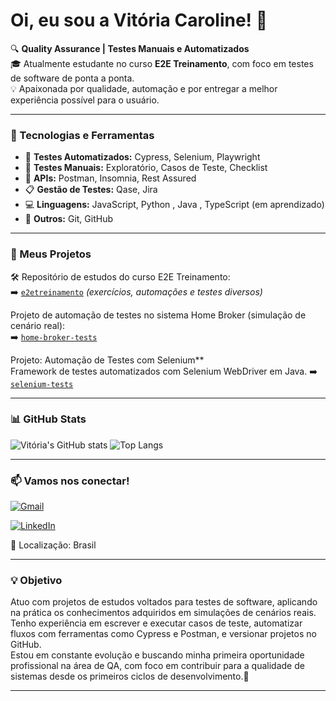 # Oi, eu sou a Vitória Caroline! 👋

🔍 **Quality Assurance | Testes Manuais e Automatizados**  
🎓 Atualmente estudante no curso **E2E Treinamento**, com foco em testes de software de ponta a ponta.  
💡 Apaixonada por qualidade, automação e por entregar a melhor experiência possível para o usuário.

---

### 🧰 Tecnologias e Ferramentas
- 🧪 **Testes Automatizados:** Cypress, Selenium, Playwright  
- 🔎 **Testes Manuais:** Exploratório, Casos de Teste, Checklist  
- 🧰 **APIs:** Postman, Insomnia, Rest Assured  
- 📋 **Gestão de Testes:** Qase, Jira  
- 💻 **Linguagens:** JavaScript, Python , Java , TypeScript (em aprendizado)  
- 🔧 **Outros:** Git, GitHub

---

### 📂 Meus Projetos
🛠️ Repositório de estudos do curso E2E Treinamento:  
➡️ [`e2etreinamento`](https://github.com/Vi-caroline/e2e-checkin.git) *(exercícios, automações e testes diversos)*

Projeto de automação de testes no sistema Home Broker (simulação de cenário real):  
➡️ [`home-broker-tests`](https://github.com/Vi-caroline/home_broker_mobile)

Projeto: Automação de Testes com Selenium**  
Framework de testes automatizados com Selenium WebDriver em Java.
➡️ [`selenium-tests`](https://github.com/Vi-caroline/automacao-web-selenium.git)

---

### 📊 GitHub Stats
![Vitória's GitHub stats](https://github-readme-stats.vercel.app/api?username=vi-caroline&show_icons=true&theme=radical)
![Top Langs](https://github-readme-stats.vercel.app/api/top-langs/?username=vi-caroline&layout=compact&theme=radical)

---

### 📫 Vamos nos conectar!
[![Gmail](https://img.shields.io/badge/-vicaroline787@gmail.com-D14836?style=for-the-badge&logo=gmail&logoColor=white)](mailto:vicaroline787@gmail.com)

[![LinkedIn](https://img.shields.io/badge/-LinkedIn-0A66C2?style=for-the-badge&logo=linkedin&logoColor=white)](https://www.linkedin.com/in/vitória-caroline-1aa95b380)


📍 Localização: Brasil

---

### 💡 Objetivo
Atuo com projetos de estudos voltados para testes de software, aplicando na prática os conhecimentos adquiridos em simulações de cenários reais.  
Tenho experiência em escrever e executar casos de teste, automatizar fluxos com ferramentas como Cypress e Postman, e versionar projetos no GitHub.  
Estou em constante evolução e buscando minha primeira oportunidade profissional na área de QA, com foco em contribuir para a qualidade de sistemas desde os primeiros ciclos de desenvolvimento.🚀


---



